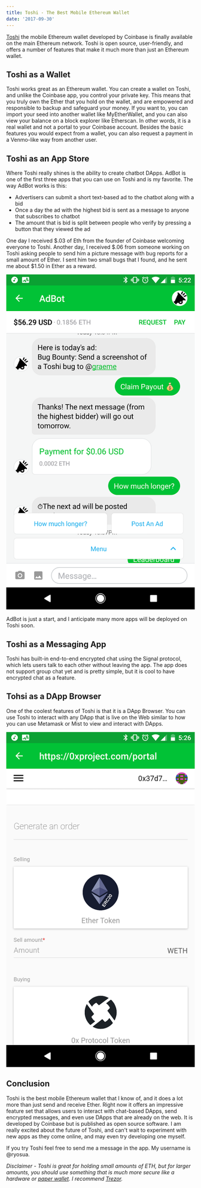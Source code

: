 ```yaml
---
title: Toshi - The Best Mobile Ethereum Wallet
date: '2017-09-30'
---
```


[Toshi](https://www.toshi.org/) the mobile Ethereum wallet developed by Coinbase is finally available on the main Ethereum network. Toshi is open source, user-friendly, and offers a number of features that make it much more than just an Ethereum wallet.

## Toshi as a Wallet

Toshi works great as an Ethereum wallet. You can create a wallet on Toshi, and unlike the Coinbase app, you control your private key. This means that you truly own the Ether that you hold on the wallet, and are empowered and responsible to backup and safeguard your money. If you want to, you can import your seed into another wallet like MyEtherWallet, and you can also view your balance on a block explorer like Etherscan. In other words, it is a real wallet and not a portal to your Coinbase account. Besides the basic features you would expect from a wallet, you can also request a payment in a Venmo-like way from another user.

## Toshi as an App Store

Where Toshi really shines is the ability to create chatbot DApps. AdBot is one of the first three apps that you can use on Toshi and is my favorite. The way AdBot works is this:

- Advertisers can submit a short text-based ad to the chatbot along with a bid
- Once a day the ad with the highest bid is sent as a message to anyone that subscribes to chatbot
- The amount that is bid is split between people who verify by pressing a button that they viewed the ad

One day I received $.03 of Eth from the founder of Coinbase welcoming everyone to Toshi. Another day, I received $.06 from someone working on Toshi asking people to send him a picture message with bug reports for a small amount of Ether. I sent him two small bugs that I found, and he sent me about \$1.50 in Ether as a reward.

![adbot-1](./adbot-1.png)

AdBot is just a start, and I anticipate many more apps will be deployed on Toshi soon.

## Toshi as a Messaging App

Toshi has built-in end-to-end encrypted chat using the Signal protocol, which lets users talk to each other without leaving the app. The app does not support group chat yet and is pretty simple, but it is cool to have encrypted chat as a feature.

## Tohsi as a DApp Browser

One of the coolest features of Toshi is that it is a DApp Browser. You can use Toshi to interact with any DApp that is live on the Web similar to how you can use Metamask or Mist to view and interact with DApps.

![0x](./0x.png)

## Conclusion

Toshi is the best mobile Ethereum wallet that I know of, and it does a lot more than just send and receive Ether. Right now it offers an impressive feature set that allows users to interact with chat-based DApps, send encrypted messages, and even use DApps that are already on the web. It is developed by Coinbase but is published as open source software. I am really excited about the future of Toshi, and can't wait to experiment with new apps as they come online, and may even try developing one myself.

If you try Toshi feel free to send me a message in the app. My username is @ryosua.

_Disclaimer - Toshi is great for holding small amounts of ETH, but for larger amounts, you should use something that is much more secure like a hardware or [paper wallet](https://www.callmegwei.com/2017/12/23/crypto-101-paper-wallets/). I recommend [Trezor](https://trezor.io/)._

